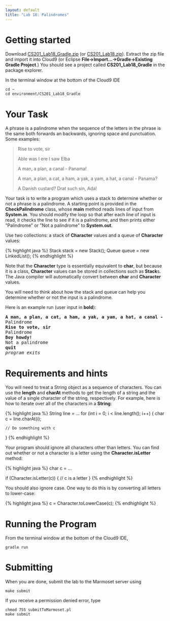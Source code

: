 ```yaml
---
layout: default
title: "Lab 18: Palindromes"
---
```


Getting started
===============

Download [CS201\_Lab18\_Gradle.zip](gradle_src/CS201_Lab18_Gradle.zip) (or [CS201\_Lab18.zip](CS201_Lab18.zip)). Extract the zip file and import it into Cloud9 (or Eclipse **File&rarr;Import...&rarr;Gradle&rarr;Existing Gradle Project**.) You should see a project called **CS201\_Lab18\_Gradle** in the package explorer.

In the terminal window at the bottom of the Cloud9 IDE

    cd ~
    cd environment/CS201_Lab18_Gradle

<!--
Import [CS201\_Lab18.zip](CS201_Lab18.zip) (**File&rarr;Import...&rarr;General&rarr;Existing Projects into Workspace&rarr;Archive File**). You should see a project called **CS201\_Lab18** in the Package Explorer.
-->

Your Task
=========

A phrase is a palindrome when the sequence of the letters in the phrase is the same both forwards an backwards, ignoring space and punctuation. Some examples:

> Rise to vote, sir
>
> Able was I ere I saw Elba
>
> A man, a plan, a canal - Panama!
>
> A man, a plan, a cat, a ham, a yak, a yam, a hat, a canal - Panama?
>
> A Danish custard? Drat such sin, Ada!

Your task is to write a program which uses a stack to determine whether or not a phrase is a palindrome. A starting point is provided in the **CheckPalindrome** class, whose **main** method reads lines of input from **System.in**. You should modify the loop so that after each line of input is read, it checks the line to see if it is a palindrome, and then prints either "Palindrome" or "Not a palindrome" to **System.out**.

Use two collections: a stack of **Character** values and a queue of **Character** values:

{% highlight java %}
Stack<Character> stack = new Stack<Character>();
Queue<Character> queue = new LinkedList<Character>();
{% endhighlight %}

Note that the **Character** type is essentially equivalent to **char**, but because it is a class, **Character** values can be stored in collections such as **Stack**s. The Java compiler will automatically convert between **char** and **Character** values.

You will need to think about how the stack and queue can help you determine whether or not the input is a palindrome.

Here is an example run (user input in **bold**):

<pre>
<b>A man, a plan, a cat, a ham, a yak, a yam, a hat, a canal - Panama?</b>
Palindrome
<b>Rise to vote, sir</b>
Palindrome
<b>Boy howdy!</b>
Not a palindrome
<b>quit</b>
<i>program exits</i>
</pre>

Requirements and hints
======================

You will need to treat a String object as a sequence of characters. You can use the **length** and **charAt** methods to get the length of a string and the value of a single character of the string, respectively. For example, here is how to iterate over all of the characters in a **String**:

{% highlight java %}
String line = ...
for (int i = 0; i < line.length(); i++) {
    char c = line.charAt(i);

    // Do something with c
}
{% endhighlight %}

Your program should ignore all characters other than letters. You can find out whether or not a character is a letter using the **Character.isLetter** method:

{% highlight java %}
char c = ...

if (Character.isLetter(c)) {
    // c is a letter
}
{% endhighlight %}

You should also ignore case. One way to do this is by converting all letters to lower-case:

{% highlight java %}
c = Character.toLowerCase(c);
{% endhighlight %}

Running the Program
===================

From the terminal window at the bottom of the Cloud9 IDE, 

    gradle run

Submitting
==========

When you are done, submit the lab to the Marmoset server using

    make submit
    
If you receive a permission denied error, type

    chmod 755 submitToMarmoset.pl
    make submit

<!--
Running the program
===================

Run the **CheckPalindrome** class as a Java Application (right-click, **Run As&rarr;Java Application**).

Type in some phrases and make sure that the program can successfully distinguish palindromes from non-palindromes.

Submitting
==========

When you are done, submit the lab to the Marmoset server using either of the methods below.

From Eclipse
------------

If you have the [Simple Marmoset Uploader Plugin](../resources/index.html) installed, select the project (**CS201\_Lab18**) in the package explorer and then press the blue up arrow button in the toolbar. Enter your Marmoset username and password when prompted.

From a web browser
------------------

Save the project (**CS201\_Lab18**) to a zip file by right-clicking it and choosing

> **Export...&rarr;Archive File**

Upload the saved zip file to the Marmoset server as **lab18**. The server URL is

> <https://cs.ycp.edu/marmoset/>
-->